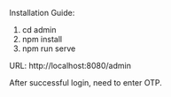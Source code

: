 Installation Guide:

1. cd admin
2. npm install
3. npm run serve

URL: http://localhost:8080/admin

After successful login, need to enter OTP.
